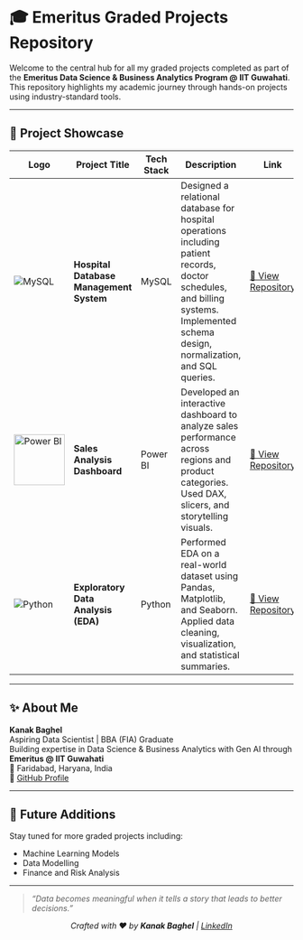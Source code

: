 # 🎓 **Emeritus Graded Projects Repository**

Welcome to the central hub for all my graded projects completed as part of the **Emeritus Data Science & Business Analytics Program @ IIT Guwahati**. This repository highlights my academic journey through hands-on projects using industry-standard tools.

---

## 📁 **Project Showcase**

| Logo | Project Title | Tech Stack | Description | Link |
|------|---------------|------------|-------------|------|
| ![MySQL](https://www.svgrepo.com/show/303251/mysql-logo.svg) | **Hospital Database Management System** | MySQL | Designed a relational database for hospital operations including patient records, doctor schedules, and billing systems. Implemented schema design, normalization, and SQL queries. | [🔗 View Repository](https://github.com/Kanakbaghel/hospital_database_project) |
| <img src="https://upload.wikimedia.org/wikipedia/commons/c/cf/New_Power_BI_Logo.svg" alt="Power BI" width="90"/> | **Sales Analysis Dashboard** | Power BI | Developed an interactive dashboard to analyze sales performance across regions and product categories. Used DAX, slicers, and storytelling visuals. | [🔗 View Repository](https://github.com/Kanakbaghel/Sales_Analysis_Project) |
| ![Python](https://upload.wikimedia.org/wikipedia/commons/c/c3/Python-logo-notext.svg) | **Exploratory Data Analysis (EDA)** | Python | Performed EDA on a real-world dataset using Pandas, Matplotlib, and Seaborn. Applied data cleaning, visualization, and statistical summaries. | [🔗 View Repository](https://github.com/kanakbaghel/Exploratory-Data-Analysis-EDA-) |

---

## ✨ **About Me**

**Kanak Baghel**  
Aspiring Data Scientist | BBA (FIA) Graduate  
Building expertise in Data Science & Business Analytics with Gen AI through **Emeritus @ IIT Guwahati**  
📍 Faridabad, Haryana, India  
🔗 [GitHub Profile](https://github.com/kanakbaghel)

---

## 🚀 **Future Additions**

Stay tuned for more graded projects including:
- Machine Learning Models
- Data Modelling
- Finance and Risk Analysis

---


> _“Data becomes meaningful when it tells a story that leads to better decisions.”_  
<p align="center"><em>Crafted with ♥ by <strong>Kanak Baghel</strong> | <a href="https://www.linkedin.com/in/kanakbaghel">LinkedIn</a></em></p>

